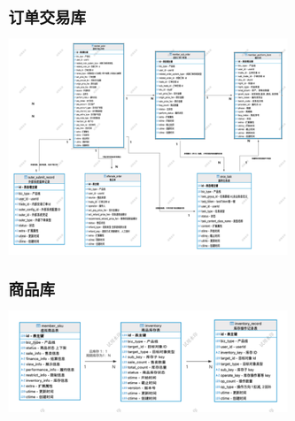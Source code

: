 # 订单交易库

![img_10.png](img_10.png)

# 商品库

![商品数据库ER图.png](%E5%95%86%E5%93%81%E6%95%B0%E6%8D%AE%E5%BA%93ER%E5%9B%BE.png)
